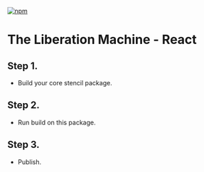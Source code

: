 [![npm](https://img.shields.io/npm/v/tlm-react?color=blue)](https://www.npmjs.com/package/tlm-react)

# The Liberation Machine - React

## Step 1.

- Build your core stencil package.

## Step 2.

- Run build on this package.

## Step 3.

- Publish.
